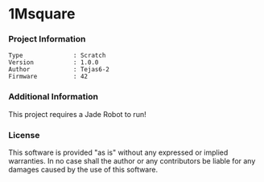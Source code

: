 1Msquare
================



### Project Information
```
Type              : Scratch
Version           : 1.0.0
Author            : Tejas6-2
Firmware          : 42
```

### Additional Information
This project requires a Jade Robot to run!

### License
This software is provided "as is" without any expressed or implied warranties.  In no case shall the author or any contributors be liable for any damages caused by the use of this software.

